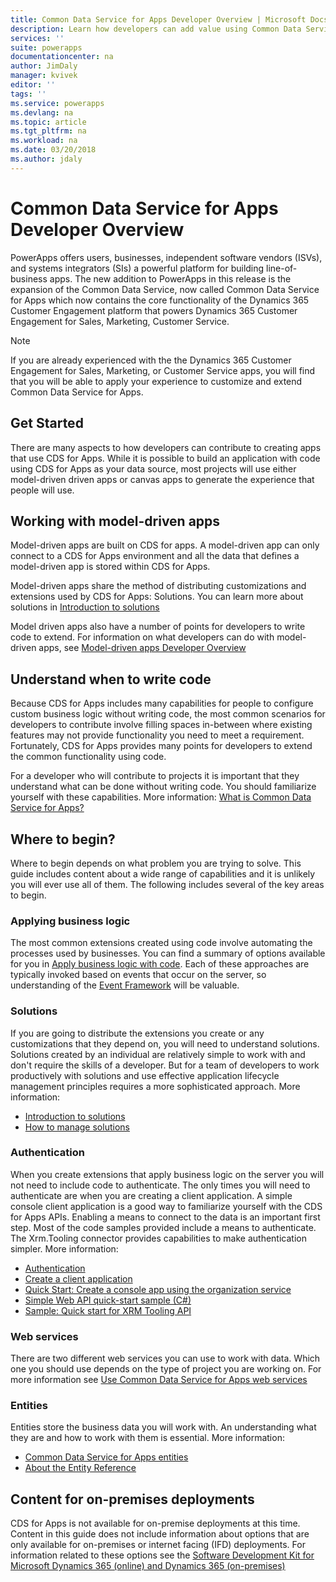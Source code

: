 ```yaml
---
title: Common Data Service for Apps Developer Overview | Microsoft Docs
description: Learn how developers can add value using Common Data Service for Apps.
services: ''
suite: powerapps
documentationcenter: na
author: JimDaly
manager: kvivek
editor: ''
tags: ''
ms.service: powerapps
ms.devlang: na
ms.topic: article
ms.tgt_pltfrm: na
ms.workload: na
ms.date: 03/20/2018
ms.author: jdaly
---
```

<!-- This topic was not migrated it was written for PowerApps -->
# Common Data Service for Apps Developer Overview

PowerApps offers users, businesses, independent software vendors (ISVs), and systems integrators (SIs) a powerful platform for building line-of-business apps. The new addition to PowerApps in this release is the expansion of the Common Data Service, now called Common Data Service for Apps which now contains the core functionality of the Dynamics 365 Customer Engagement platform that powers Dynamics 365 Customer Engagement for Sales, Marketing, Customer Service.

> [!NOTE]
> If you are already experienced with the the Dynamics 365 Customer Engagement for Sales, Marketing, or Customer Service apps, you will find that you will be able to apply your experience to customize and extend Common Data Service for Apps.


## Get Started

There are many aspects to how developers can contribute to creating apps that use CDS for Apps. While it is possible to build an application with code using CDS for Apps as your data source, most projects will use either model-driven driven apps or canvas apps to generate the experience that people will use. 

## Working with model-driven apps

Model-driven apps are built on CDS for apps. A model-driven app can only connect to a CDS for Apps environment and all the data that defines a model-driven app is stored within CDS for Apps.

Model-driven apps share the method of distributing customizations and extensions used by CDS for Apps: Solutions. You can learn more about solutions in [Introduction to solutions](introduction-solutions.md)

Model driven apps also have a number of points for developers to write code to extend. For information on what developers can do with model-driven apps, see [Model-driven apps Developer Overview](../model-driven-apps/overview.md)

## Understand when to write code

Because CDS for Apps includes many capabilities for people to configure custom business logic without writing code, the most common scenarios for developers to contribute involve filling spaces in-between where existing features may not provide functionality you need to meet a requirement. Fortunately, CDS for Apps provides many points for developers to extend the common functionality using code.

For a developer who will contribute to projects it is important that they understand what can be done without writing code. You should familiarize yourself with these capabilities. More information: [What is Common Data Service for Apps?](../../maker/common-data-service/data-platform-intro.md)

## Where to begin?

Where to begin depends on what problem you are trying to solve. This guide includes content about a wide range of capabilities and it is unlikely you will ever use all of them. The following includes several of the key areas to begin.

### Applying business logic

The most common extensions created using code involve automating the processes used by businesses. You can find a summary of options available for you in [Apply business logic with code](apply-business-logic-with-code.md). Each of these approaches are typically invoked based on events that occur on the server, so understanding of the [Event Framework](event-framework.md) will be valuable.

### Solutions

If you are going to distribute the extensions you create or any customizations that they depend on, you will need to understand solutions. Solutions created by an individual are relatively simple to work with and don't require the skills of a developer. But for a team of developers to work productively with solutions and use effective application lifecycle management principles requires a more sophisticated approach. More information:
 - [Introduction to solutions](introduction-solutions.md)
 - [How to manage solutions](how-manage-solutions.md)


### Authentication

When you create extensions that apply business logic on the server you will not need to include code to authenticate. The only times you will need to authenticate are when you are creating a client application. A simple console client application is a good way to familiarize yourself with the CDS for Apps APIs. Enabling a means to connect to the data is an important first step. Most of the code samples provided include a means to authenticate. The Xrm.Tooling connector provides capabilities to make authentication simpler. More information:
- [Authentication](authentication.md)
- [Create a client application](create-client-application.md)
- [Quick Start: Create a console app using the organization service](org-service/quick-start-org-service-console-app.md)
- [Simple Web API quick-start sample (C#)](webapi/simple-web-api-quick-start-sample-csharp.md)
- [Sample: Quick start for XRM Tooling API](xrm-tooling/sample-quick-start-xrm-tooling-api.md)

### Web services

There are two different web services you can use to work with data. Which one you should use depends on the type of project you are working on. For more information see [Use Common Data Service for Apps web services](use-web-services.md)

### Entities

Entities store the business data you will work with. An understanding what they are and how to work with them is essential.
More information:
- [Common Data Service for Apps entities](entities.md)
- [About the Entity Reference](reference/about-entity-reference.md)

## Content for on-premises deployments

CDS for Apps is not available for on-premise deployments at this time. Content in this guide does not include information about options that are only available for on-premises or internet facing (IFD) deployments. For information related to these options see the [Software Development Kit for Microsoft Dynamics 365 (online) and Dynamics 365 (on-premises)](https://msdn.microsoft.com/library/hh547453.aspx)





